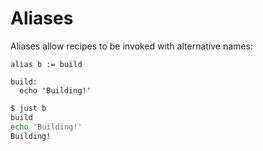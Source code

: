 # Aliases

Aliases allow recipes to be invoked with alternative names:

```make
alias b := build

build:
  echo 'Building!'
```

```sh
$ just b
build
echo 'Building!'
Building!
```